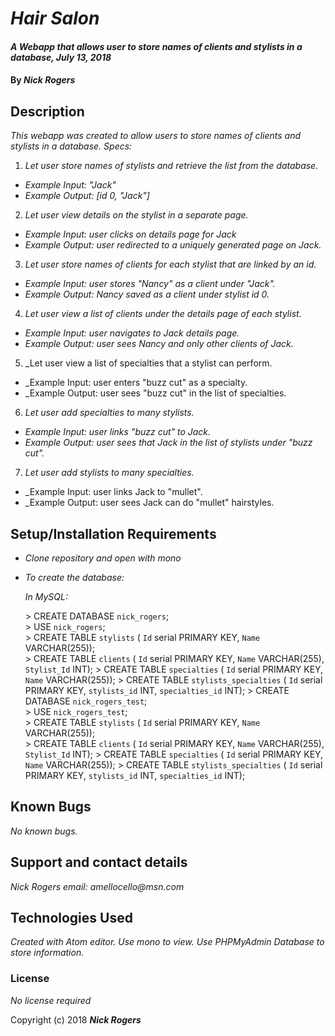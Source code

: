 # _Hair Salon_

#### _A Webapp that allows user to store names of clients and stylists in a database, July 13, 2018_

#### By _**Nick Rogers**_

## Description

_This webapp was created to allow users to store names of clients and stylists in a database._
_Specs:_
1. _Let user store names of stylists and retrieve the list from the database._
  - _Example Input: "Jack"_
  - _Example Output: [id 0, "Jack"]_
2. _Let user view details on the stylist in a separate page._
  - _Example Input: user clicks on details page for Jack_
  - _Example Output: user redirected to a uniquely generated page on Jack._
3. _Let user store names of clients for each stylist that are linked by an id._
  - _Example Input: user stores "Nancy" as a client under "Jack"._
  - _Example Output: Nancy saved as a client under stylist id 0._
4. _Let user view a list of clients under the details page of each stylist._
  - _Example Input: user navigates to Jack details page._
  - _Example Output: user sees Nancy and only other clients of Jack._
5. _Let user view a list of specialties that a stylist can perform.
  - _Example Input: user enters "buzz cut" as a specialty.
  - _Example Output: user sees "buzz cut" in the list of specialties.
6. _Let user add specialties to many stylists._
  - _Example Input: user links "buzz cut" to Jack._
  - _Example Output: user sees that Jack in the list of stylists under "buzz cut"._
7. _Let user add stylists to many specialties._
  - _Example Input: user links Jack to "mullet".
  - _Example Output: user sees Jack can do "mullet" hairstyles.
## Setup/Installation Requirements

* _Clone repository and open with mono_
* _To create the database:_

  _In MySQL:_

  \> CREATE DATABASE `nick_rogers`;  
  \> USE `nick_rogers`;  
  \> CREATE TABLE `stylists` ( `Id` serial PRIMARY KEY, `Name` VARCHAR(255));  
  \> CREATE TABLE `clients` ( `Id` serial PRIMARY KEY, `Name` VARCHAR(255), `Stylist_Id` INT);
  \> CREATE TABLE `specialties` ( `Id` serial PRIMARY KEY, `Name` VARCHAR(255));
  \> CREATE TABLE `stylists_specialties` ( `Id` serial PRIMARY KEY, `stylists_id` INT, `specialties_id` INT);
  \> CREATE DATABASE `nick_rogers_test`;  
  \> USE `nick_rogers_test`;  
  \> CREATE TABLE `stylists` ( `Id` serial PRIMARY KEY, `Name` VARCHAR(255));  
  \> CREATE TABLE `clients` ( `Id` serial PRIMARY KEY, `Name` VARCHAR(255), `Stylist_Id` INT);
  \> CREATE TABLE `specialties` ( `Id` serial PRIMARY KEY, `Name` VARCHAR(255));
  \> CREATE TABLE `stylists_specialties` ( `Id` serial PRIMARY KEY, `stylists_id` INT, `specialties_id` INT);

## Known Bugs

_No known bugs._

## Support and contact details

_Nick Rogers email: amellocello@msn.com_

## Technologies Used

_Created with Atom editor.  Use mono to view. Use PHPMyAdmin Database to store information._

### License

*No license required*

Copyright (c) 2018 **_Nick Rogers_**
